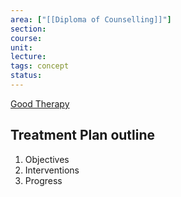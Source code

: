 ```yaml
---
area: ["[[Diploma of Counselling]]"]
section: 
course: 
unit: 
lecture: 
tags: concept
status:
---
```




[Good Therapy](https://www.goodtherapy.org/blog/psychpedia/treatment-plan)

## Treatment Plan outline
1. Objectives
2. Interventions
3. Progress